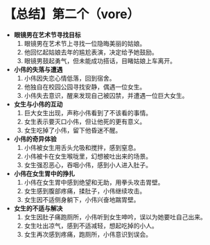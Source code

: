 # 【总结】第二个（vore）

-   **眼镜男在艺术节寻找目标**
    1.  眼镜男在艺术节上寻找一位隐晦美丽的姑娘。
    2.  他回忆起姑娘去年的尴尬表演，决定给予她鼓励。
    3.  眼镜男鼓起勇气，但未能成功搭话，目睹姑娘上车离开。
-   **小伟的失落与遭遇**
    1.  小伟因失恋心情低落，回到宿舍。
    2.  他独自在校园公园寻找安静，偶遇一位女生。
    3.  小伟失去意识，醒来发现自己被囚禁，并遭遇一位巨大女生。
-   **女生与小伟的互动**
    1.  巨大女生出现，声称小伟看到了不该看的事情。
    2.  女生表示要灭口小伟，但让他死的更有意义。
    3.  女生吃掉了小伟，留下他昏迷不醒。
-   **小伟的奇异体验**
    1.  小伟被女生用舌头允吸和搅拌，感到窒息。
    2.  小伟被卡在女生喉咙里，幻想被吐出来的场景。
    3.  女生强忍恶心，吞咽小伟，感到小人进入肚子。
-   **小伟在女生胃中的挣扎**
    1.  小伟在女生胃中感到绝望和无助，用拳头攻击胃壁。
    2.  女生感到腹部疼痛，揉肚子，小伟继续攻击。
    3.  女生因不适侧身躺下，小伟兴奋地踹胃壁。
-   **女生的不适与解决**
    1.  女生因肚子痛跑厕所，小伟听到女生呻吟，误以为她要吐自己出来。
    2.  女生吐出凉气，感到不适减轻，想起吃掉的小人。
    3.  女生再次感到疼痛，跑厕所，小伟意识到误会。